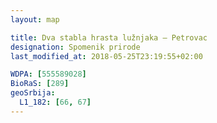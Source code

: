 ```yaml
---
layout: map

title: Dva stabla hrasta lužnjaka – Petrovac
designation: Spomenik prirode
last_modified_at: 2018-05-25T23:19:55+02:00

WDPA: [555589028]
BioRaS: [289]
geoSrbija:
  L1_182: [66, 67]
---
```

